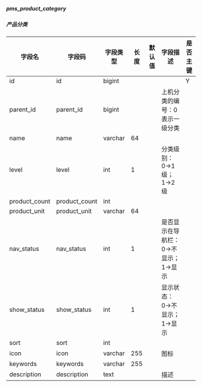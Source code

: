 
##### pms_product_category
##### 产品分类
|字段名|字段码|字段类型|长度|默认值|字段描述|是否主键|
|----|----|----|----|----|----|----|
|id|id|bigint||||Y|
|parent_id|parent_id|bigint|||上机分类的编号：0表示一级分类||
|name|name|varchar|64||||
|level|level|int|1||分类级别：0->1级；1->2级||
|product_count|product_count|int|||||
|product_unit|product_unit|varchar|64||||
|nav_status|nav_status|int|1||是否显示在导航栏：0->不显示；1->显示||
|show_status|show_status|int|1||显示状态：0->不显示；1->显示||
|sort|sort|int|||||
|icon|icon|varchar|255||图标||
|keywords|keywords|varchar|255||||
|description|description|text|||描述||
